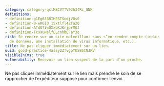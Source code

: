 ```yaml
---
category: category-qslMSCVTTV92h34Rc_GNK
definitions:
- definition-g1Eg63B8IHESTScdjVOs0
- definition-B-wRGiO_15xtlfl4ZTa2Q
- definition-ATdO7iwQXxbXJKrjprMQJ
- definition-TcsXuNslfLLcnhbEFaY3q
risk: Se rendre sur un site malveillant sans s’en rendre compte (induisant un vol
  de données, une installation de virus informatique, etc.).
title: Ne pas cliquer immédiatement sur un lien.
uuid: good-practice-4assy2ZTvgpYOS86CNJRV
visibleInCms: true
vulnerability: Recevoir un lien suspect de la part d’un proche.
---
```


Ne pas cliquer immédiatement sur le lien mais prendre le soin de se rapprocher de l’expéditeur supposé pour confirmer l’envoi.